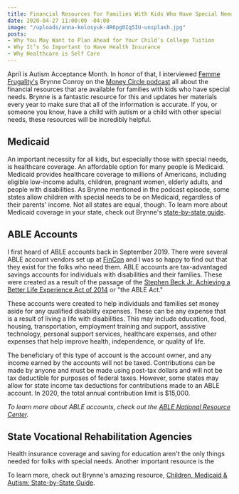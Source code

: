 ```yaml
---
title: Financial Resources For Families With Kids Who Have Special Needs
date: 2020-04-27 11:00:00 -04:00
image: "/uploads/anna-kolosyuk-4R6pg0Iq5IU-unsplash.jpg"
posts:
- Why You May Want to Plan Ahead for Your Child’s College Tuition
- Why It’s So Important to Have Health Insurance
- Why Healthcare is Self Care
---
```


April is Autism Acceptance Month. In honor of that, I interviewed [Femme Frugality's](https://femmefrugality.com/) Brynne Conroy on the [Money Circle podcast](https://www.maggiegermano.com/podcast/government-resources-for-families-with-special-needs-kids/) all about the financial resources that are available for families with kids who have special needs. Brynne is a fantastic resource for this and updates her materials every year to make sure that all of the information is accurate. If you, or someone you know, have a child with autism or a child with other special needs, these resources will be incredibly helpful.

## Medicaid

An important necessity for all kids, but especially those with special needs, is healthcare coverage. An affordable option for many people is Medicaid. Medicaid provides healthcare coverage to millions of Americans, including eligible low-income adults, children, pregnant women, elderly adults, and people with disabilities. As Brynne mentioned in the podcast episode, some states allow children with special needs to be on Medicaid, regardless of their parents' income. Not all states are equal, though. To learn more about Medicaid coverage in your state, check out Brynne's [state-by-state guide](https://femmefrugality.com/state-by-state-medicaid-children-autism/).

## ABLE Accounts

I first heard of ABLE accounts back in September 2019. There were several ABLE account vendors set up at [FinCon](https://finconexpo.com/) and I was so happy to find out that they exist for the folks who need them. ABLE accounts are tax-advantaged savings accounts for individuals with disabilities and their families. These were created as a result of the passage of the [Stephen Beck Jr. Achieving a Better Life Experience Act of 2014](https://www.ssa.gov/ssi/spotlights/spot-able.html) or "the ABLE Act." 

These accounts were created to help individuals and families set money aside for any qualified disability expenses.  These can be any expense that is a result of living a life with disabilities. This may include education, food, housing, transportation, employment training and support, assistive technology, personal support services, healthcare expenses, and other expenses that help improve health, independence, or quality of life.

The beneficiary of this type of account is the account owner, and any income earned by the accounts will not be taxed. Contributions can be made by anyone and must be made using post-tax dollars and will not be tax deductible for purposes of federal taxes. However, some states may allow for state income tax deductions for contributions made to an ABLE account. In 2020, the total annual contribution limit is $15,000.

*To learn more about ABLE accounts, check out the [ABLE National Resource Center](https://www.ablenrc.org/).*

## State Vocational Rehabilitation Agencies

Health insurance coverage and saving for education aren't the only things needed for folks with special needs. Another important resource is the 

To learn more, check out Brynne's amazing resource, [Children, Medicaid & Autism: State-by-State Guide](https://femmefrugality.com/state-by-state-medicaid-children-autism/).